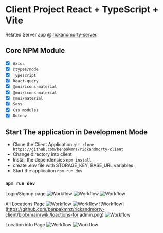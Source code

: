 # Client Project React + TypeScript + Vite

Related Server app @ [rickandmorty-server](https://github.com/benpakmnz/rickandmorty-server.git).

## Core NPM Module

- [x] `Axios`
- [x] `@types/node`
- [x] `Typescript`
- [x] `React-query`
- [x] `@mui/icons-material`
- [x] `@mui/icons-material`
- [x] `@mui/material`
- [x] `Sass`
- [x] `Css modules`
- [x] `Dotenv`

## Start The application in Development Mode

- Clone the Client Application `git clone https://github.com/benpakmnz/rickandmorty-client`
- Change directory into client
- Install the dependencies `npm install`
- create .env file with STORAGE_KEY, BASE_URL variables
- Start the application `npm run dev`

### `npm run dev`

Login/Signup page
![Workflow](https://github.com/benpakmnz/rickandmorty-client/blob/main/wiki/login.png)
![Workflow](https://github.com/benpakmnz/rickandmorty-client/blob/main/wiki/signup.png)
![Workflow](https://github.com/benpakmnz/rickandmorty-client/blob/main/wiki/signup-mobile.png)

All Locations Page
![Workflow](https://github.com/benpakmnz/rickandmorty-client/blob/main/wiki/loactions-1.png)
![Workflow](https://github.com/benpakmnz/rickandmorty-client/blob/main/wiki/loactions-2.png)
![Workflow](https://github.com/benpakmnz/rickandmorty-client/blob/main/wiki/loactions-for admin.png)
![Workflow](https://github.com/benpakmnz/rickandmorty-client/blob/main/wiki/loactions-mobile.png)

Location info Page
![Workflow](https://github.com/benpakmnz/rickandmorty-client/blob/main/wiki/location-info.png)
![Workflow](https://github.com/benpakmnz/rickandmorty-client/blob/main/wiki/location-info-mobile.png)
